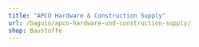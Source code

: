 ```yaml
---
title: "APCO Hardware & Construction Supply"
url: /baguio/apco-hardware-und-construction-supply/
shop: Baustoffe
---
```

